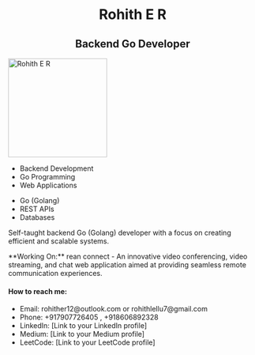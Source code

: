 <h1 align="center">Rohith E R</h1>
<h2 align="center">Backend Go Developer</h2>

<img src="https://i.imgur.com/avatar.png" alt="Rohith E R" width="200" height="200" align="center" />

<ul>
  <li>Backend Development</li>
  <li>Go Programming</li>
  <li>Web Applications</li>
</ul>

<ul>
  <li>Go (Golang)</li>
  <li>REST APIs</li>
  <li>Databases</li>
</ul>

<p>Self-taught backend Go (Golang) developer with a focus on creating efficient and scalable systems.</p>

<p>**Working On:** rean connect - An innovative video conferencing, video streaming, and chat web application aimed at providing seamless remote communication experiences.</p>

<h4>How to reach me:</h4>
<ul>
  <li>Email: rohither12@outlook.com or rohithlellu7@gmail.com</li>
  <li>Phone: +917907726405 , +918606892328</li>
  <li>LinkedIn: [Link to your LinkedIn profile]</li>
  <li>Medium: [Link to your Medium profile]</li>
  <li>LeetCode: [Link to your LeetCode profile]</li>
</ul>

